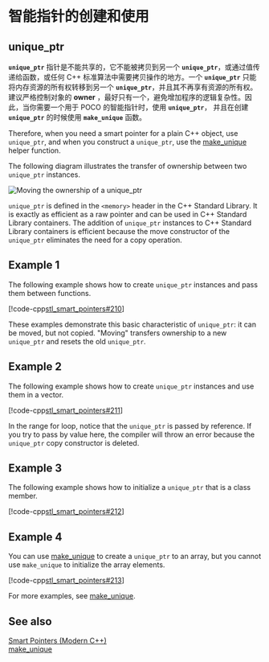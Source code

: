 # 智能指针的创建和使用


## unique_ptr

**`unique_ptr`** 指针是不能共享的，它不能被拷贝到另一个 **`unique_ptr`**，或通过值传递给函数，或任何 C++ 标准算法中需要拷贝操作的地方。一个 **`unique_ptr`** 只能将内存资源的所有权转移到另一个 **`unique_ptr`**，并且其不再享有资源的所有权。建议严格控制对象的 **owner** ，最好只有一个，避免增加程序的逻辑复杂性。因此，当你需要一个用于 POCO 的智能指针时，使用 **`unique_ptr`**， 并且在创建 **`unique_ptr`** 的时候使用 **`make_unique`** 函数。

Therefore, when you need a smart pointer for a plain C++ object, use `unique_ptr`, and when you construct a `unique_ptr`, use the [make_unique](../standard-library/memory-functions.md#make_unique) helper function.

The following diagram illustrates the transfer of ownership between two `unique_ptr` instances.

![Moving the ownership of a unique&#95;ptr](media/unique_ptr.png "Moving the ownership of a unique&#95;ptr")

`unique_ptr` is defined in the `<memory>` header in the C++ Standard Library. It is exactly as efficient as a raw pointer and can be used in C++ Standard Library containers. The addition of `unique_ptr` instances to C++ Standard Library containers is efficient because the move constructor of the `unique_ptr` eliminates the need for a copy operation.

## Example 1

The following example shows how to create `unique_ptr` instances and pass them between functions.

[!code-cpp[stl_smart_pointers#210](codesnippet/CPP/how-to-create-and-use-unique-ptr-instances_1.cpp)]

These examples demonstrate this basic characteristic of `unique_ptr`: it can be moved, but not copied. "Moving" transfers ownership to a new `unique_ptr` and resets the old `unique_ptr`.

## Example 2

The following example shows how to create `unique_ptr` instances and use them in a vector.

[!code-cpp[stl_smart_pointers#211](codesnippet/CPP/how-to-create-and-use-unique-ptr-instances_2.cpp)]

In the range for  loop, notice that the `unique_ptr` is passed by reference. If you try to pass by value here, the compiler will throw an error because the `unique_ptr` copy constructor is deleted.

## Example 3

The following example shows how to initialize a `unique_ptr` that is a class member.

[!code-cpp[stl_smart_pointers#212](codesnippet/CPP/how-to-create-and-use-unique-ptr-instances_3.cpp)]

## Example 4

You can use [make_unique](../standard-library/memory-functions.md#make_unique) to create a `unique_ptr` to an array, but you cannot use `make_unique` to initialize the array elements.

[!code-cpp[stl_smart_pointers#213](codesnippet/CPP/how-to-create-and-use-unique-ptr-instances_4.cpp)]

For more examples, see [make_unique](../standard-library/memory-functions.md#make_unique).

## See also

[Smart Pointers (Modern C++)](smart-pointers-modern-cpp.md)<br/>
[make_unique](../standard-library/memory-functions.md#make_unique)
